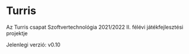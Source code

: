# Turris

Az Turris csapat Szoftvertechnológia 2021/2022 II. félévi játékfejlesztési projektje

Jelenlegi verzió: v0.10
